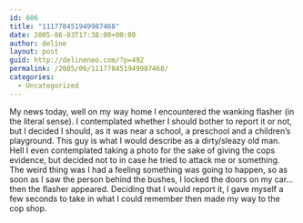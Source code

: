```yaml
---
id: 606
title: "111778451949987468"
date: 2005-06-03T17:38:00+00:00
author: deline
layout: post
guid: http://delineneo.com/?p=492
permalink: /2005/06/111778451949987468/
categories:
  - Uncategorized
---
```

My news today, well on my way home I encountered the wanking flasher (in the literal sense). I contemplated whether I should bother to report it or not, but I decided I should, as it was near a school, a preschool and a children&#8217;s playground. This guy is what I would describe as a dirty/sleazy old man. Hell I even contemplated taking a photo for the sake of giving the cops evidence, but decided not to in case he tried to attack me or something. The weird thing was I had a feeling something was going to happen, so as soon as I saw the person behind the bushes, I locked the doors on my car&#8230; then the flasher appeared. Deciding that I would report it, I gave myself a few seconds to take in what I could remember then made my way to the cop shop.